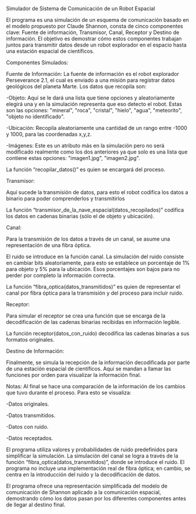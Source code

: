 Simulador de Sistema de Comunicación de un Robot Espacial

El programa es una simulación de un esquema  de comunicación basado en el modelo propuesto por Claude Shannon, consta de cinco componentes clave: Fuente de información, Transmisor, Canal, Receptor y Destino de información. El objetivo es demostrar cómo estos componentes trabajan juntos para transmitir datos desde un robot explorador en el espacio hasta una estación espacial de científicos.

Componentes Simulados:

Fuente de Información: La fuente de información es el robot explorador Perseverance 2.1, el cual es enviado a una misión para registrar datos geológicos del planeta Marte. Los datos que recopila son:

-Objeto: Aquí se le dará una lista que tiene opciones y aleatoriamente elegirá una y en la simulación representa que eso detecto el robot.
Estas son las opciones: "mineral", "roca", "cristal", "hielo", "agua", "meteorito", "objeto no identificado".

-Ubicación: Recopila aleatoriamente una cantidad de un rango entre -1000 y 1000, para las coordenadas x,y,z. 

-Imágenes: Este es un atributo más en la simulación pero no será modificado realmente como los dos anteriores ya que solo es una lista que contiene estas opciones: "imagen1.jpg", "imagen2.jpg".

La función “recopilar_datos()” es quien se encargará del proceso. 

Transmisor: 

Aquí sucede la transmisión de datos, para esto el robot codifica los datos a binario para poder comprenderlos y transmitirlos

La función “transmisor_de_la_nave_espacial(datos_recopilados)” codifica los datos en cadenas binarias (sólo el de objeto y ubicación).

Canal:

Para la transmisión de los datos a través de un canal, se asume una representación de una fibra óptica.

El ruido se introduce en la función canal. La simulación del ruido consiste en cambiar bits aleatoriamente, para esto se establece un porcentaje de 1% para objeto y 5% para la ubicación. Esos porcentajes son bajos para no perder por completo la información correcta.

La función “fibra_optica(datos_transmitidos)” es quien de representar el canal por fibra óptica para la transmisión y del proceso para incluir ruido.

Receptor: 

Para simular el receptor se crea una función que se encarga de la decodificación de las cadenas binarias recibidas en información legible.

La función receptor(datos_con_ruido) decodifica las cadenas binarias a sus formatos originales.

Destino de Información:

Finalmente, se simula la recepción de la información decodificada por parte de una estación espacial de científicos. Aquí se mandan a llamar las funciones por orden para visualizar la información final. 


Notas:
Al final se hace una comparación de la información de los cambios que tuvo durante el proceso. Para esto se visualiza:

-Datos originales.

-Datos transmitidos.

-Datos con ruido.

-Datos receptados.

El programa utiliza valores y probabilidades de ruido predefinidos para simplificar la simulación.
La simulación del canal se logra a través de la función “fibra_optica(datos_transmitidos)”, donde se introduce el ruido. El programa no incluye una implementación real de fibra óptica; en cambio, se centra en la introducción del ruido y la decodificación de datos.

El programa ofrece una representación simplificada del modelo de comunicación de Shannon aplicado a la comunicación espacial, demostrando cómo los datos pasan por los diferentes componentes antes de llegar al destino final.

